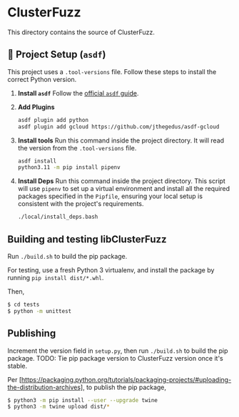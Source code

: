 # ClusterFuzz

This directory contains the source of ClusterFuzz.

## 🐍 Project Setup (`asdf`)

This project uses a `.tool-versions` file. Follow these steps to install the correct Python version.

1.  **Install `asdf`**
    Follow the [official `asdf` guide](https://www.google.com/search?q=%5Bhttps://asdf-vm.com/guide/getting-started.html%5D\(https://asdf-vm.com/guide/getting-started.html\)).

2.  **Add Plugins**
    ```bash
    asdf plugin add python
    asdf plugin add gcloud https://github.com/jthegedus/asdf-gcloud
    ```

3.  **Install tools**
    Run this command inside the project directory. It will read the version from the `.tool-versions` file.

    ```bash
    asdf install
    python3.11 -m pip install pipenv
    ```

4.  **Install Deps**
    Run this command inside the project directory. This script will use `pipenv` to set up a virtual environment and install all the required packages specified in the `Pipfile`, ensuring your local setup is consistent with the project's requirements.

    ```bash
    ./local/install_deps.bash
    ```

## Building and testing libClusterFuzz
Run `./build.sh` to build the pip package.

For testing, use a fresh Python 3 virtualenv, and install the package by running
`pip install dist/*.whl`.

Then,

```bash
$ cd tests
$ python -m unittest
```

## Publishing
Increment the version field in `setup.py`, then run `./build.sh` to build the
pip package. TODO: Tie pip package version to ClusterFuzz version once it's
stable.

Per
[https://packaging.python.org/tutorials/packaging-projects/#uploading-the-distribution-archives],
to publish the pip package,

```bash
$ python3 -m pip install --user --upgrade twine
$ python3 -m twine upload dist/*
```
